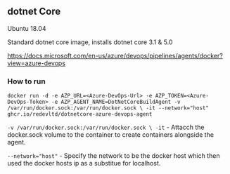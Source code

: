 ## dotnet Core 
Ubuntu 18.04

Standard dotnet core image, installs dotnet core 3.1 & 5.0

https://docs.microsoft.com/en-us/azure/devops/pipelines/agents/docker?view=azure-devops

### How to run
`docker run -d -e AZP_URL=<Azure-DevOps-Url> -e AZP_TOKEN=<Azure-DevOps-Token> -e AZP_AGENT_NAME=DotNetCoreBuildAgent -v /var/run/docker.sock:/var/run/docker.sock \ -it
--network="host" ghcr.io/redevltd/dotnetcore-azure-devops-agent`

`-v /var/run/docker.sock:/var/run/docker.sock \ -it` - Attacch the docker.sock volume to the container to create containers alongside the agent.

`--network="host"` - Specify the network to be the docker host which then used the docker hosts ip as a substitue for localhost.
